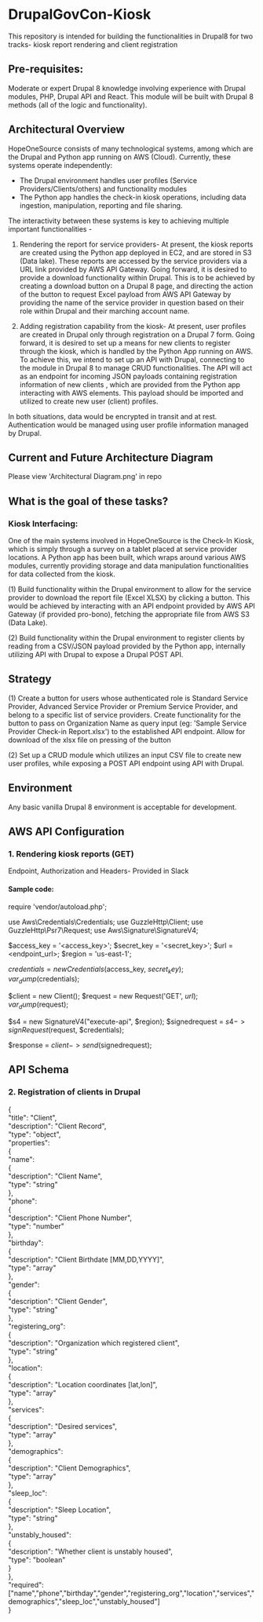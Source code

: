 # DrupalGovCon-Kiosk
This repository is intended for building the functionalities in Drupal8 for two tracks- kiosk report rendering and client registration

## Pre-requisites:
Moderate or expert Drupal 8 knowledge involving experience with Drupal modules, PHP, Drupal API and React. This module will be built with Drupal 8 methods (all of the logic and functionality). 

## Architectural Overview
HopeOneSource consists of many technological systems, among which are the Drupal and Python app running on AWS (Cloud). Currently, these systems operate independently:
- The Drupal environment handles user profiles (Service Providers/Clients/others) and functionality modules
- The Python app handles the check-in kiosk operations, including data ingestion, manipulation, reporting and file sharing.

The interactivity between these systems is key to achieving multiple important functionalities -

1. Rendering the report for service providers- At present, the kiosk reports are created using the Python app deployed in EC2, and are stored in S3 (Data lake). These reports are accessed by the service providers via a URL link provided by AWS API Gateway. Going forward, it is desired to provide a download functionality within Drupal. This is to be achieved by creating a download button on a Drupal 8 page, and directing the action of the button to request Excel payload from AWS API Gateway by providing the name of the service provider in question based on their role within Drupal and their marching account name. 

2. Adding registration capability from the kiosk- At present, user profiles are created in Drupal only through registration on a Drupal 7 form. Going forward, it is desired to set up a means for new clients to register through the kiosk, which is handled by the Python App running on AWS. To achieve this, we intend to set up an API with Drupal, connecting to the module in Drupal 8 to manage CRUD functionalities. The API will act as an endpoint for incoming JSON payloads containing registration information of new clients , which are provided from the Python app interacting with AWS elements. This payload should be imported and utilized to create new user (client) profiles.

In both situations, data would be encrypted in transit and at rest. Authentication would be managed using user profile information managed by Drupal.

## Current and Future Architecture Diagram
Please view 'Architectural Diagram.png' in repo

## What is the goal of these tasks?

### Kiosk Interfacing:
One of the main systems involved in HopeOneSource is the Check-In Kiosk, which is simply through a survey on a tablet placed at service provider locations. A Python app has been built, which wraps around various AWS modules, currently providing storage and data manipulation functionalities for data collected from the kiosk.

(1) Build functionality within the Drupal environment to allow for the service provider to download the report file (Excel XLSX) by clicking a button. This would be achieved by interacting with an API endpoint provided by AWS API Gateway (if provided pro-bono), fetching the appropriate file from AWS S3 (Data Lake).

(2) Build functionality within the Drupal environment to register clients by reading from a CSV/JSON payload provided by the Python app, internally utilizing API with Drupal to expose a Drupal POST API.

## Strategy
(1)
Create a button for users whose authenticated role is Standard Service Provider, Advanced Service Provider or Premium Service Provider, and belong to a specific list of service providers. Create functionality for the button to pass on Organization Name as query input (eg: 'Sample Service Provider Check-in Report.xlsx') to the established API endpoint. Allow for download of the xlsx file on pressing of the button

(2)
Set up a CRUD module which utilizes an input CSV file to create new user profiles, while exposing a POST API endpoint using API with Drupal.

## Environment
Any basic vanilla Drupal 8 environment is acceptable for development.

## AWS API Configuration
### 1. Rendering kiosk reports (GET)
Endpoint, Authorization and Headers- Provided in Slack

#### Sample code:
require 'vendor/autoload.php';

use Aws\Credentials\Credentials;
use GuzzleHttp\Client;
use GuzzleHttp\Psr7\Request;
use Aws\Signature\SignatureV4;

$access_key = '<access_key>';
$secret_key = '<secret_key>';
$url = <endpoint_url>;
$region = 'us-east-1';

$credentials = new Credentials($access_key, $secret_key);
var_dump($credentials);

$client = new Client();
$request = new Request('GET', $url);
var_dump($request);

$s4 = new SignatureV4("execute-api", $region);
$signedrequest = $s4->signRequest($request, $credentials);

$response = $client->send($signedrequest);

## API Schema
### 2. Registration of clients in Drupal
{\
   "title": "Client",\
   "description": "Client Record",\
   "type": "object",\
   "properties":\
   {\
      "name":\
      {\
         "description": "Client Name",\
         "type": "string"\
      },\
      "phone":\
      {\
         "description": "Client Phone Number",\
         "type": "number"\
      },\
      "birthday":\
      {\
         "description": "Client Birthdate [MM,DD,YYYY]",\
         "type": "array"\
      },\
      "gender":\
      {\
         "description": "Client Gender",\
         "type": "string"\
      },\
      "registering_org":\
      {\
         "description": "Organization which registered client",\
         "type": "string"\
      },\
      "location":\
      {\
         "description": "Location coordinates [lat,lon]",\
         "type": "array"\
      },\
      "services":\
      {\
         "description": "Desired services",\
         "type": "array"\
      },\
      "demographics":\
      {\
         "description": "Client Demographics",\
         "type": "array"\
      },\
      "sleep_loc":\
      {\
         "description": "Sleep Location",\
         "type": "string"\
      },\
      "unstably_housed":\
      {\
         "description": "Whether client is unstably housed",\
         "type": "boolean"\
      }                             
   },\
   "required": ["name","phone","birthday","gender","registering_org","location","services","demographics","sleep_loc","unstably_housed"]\
}

